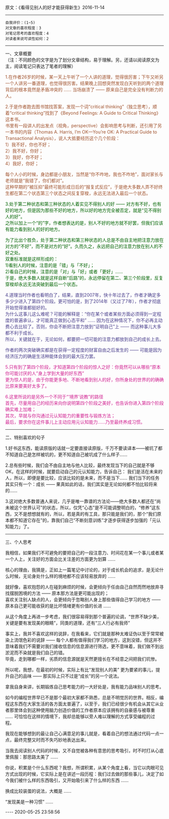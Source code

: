 原文：《看得见别人的好才能获得新生》2016-11-14  

<hr>  

```  
自我评价：(1~5)  
对文章的喜欢程度：3  
对笔记思考的喜欢程度：4  
对读者来说可读性如何：2  
```  

<hr>  

一、文章概要  
（注：不同颜色的文字是为了划分文章结构，易于理解。另，还请以阅读原文为主，阅读笔记只表达了笔者的理解）  

<font color=#A0522D>1.在作者26岁的时候，某一天上午听了一个人讲的道理，觉得很厉害；下午又听另一个人讲另一番道理，也觉得很厉害。结果晚上回想突然发现白天听到的两个道理背后的根本竟然是矛盾冲突的 …… 当场崩溃了 —— 原来自己是完全没有判断力的人。  

2.于是作者跑去图书馆找答案，发现一个词“critical thinking”（独立思考），顺着“critical thinking”找到了《Beyond Feelings: A Guide to Critical Thinking》这本书。  
书里有一段讲人的出发点（视角，perspective）会影响思考与判断，还引用了另一本书的内容（Thomas A. Harris, I’m OK—You’re OK: A Practical Guide to Transactional Analysis），说人大抵要经历这个几个阶段：  
1）我不好，你也不好；  
2）我不好，你好；  
3）我好，你不好；  
4）我好，你好；  

每个人小的时候，身边都是小朋友，当然是“你不咋地，我也不咋地”，面对家长与老师就是“我错了，你们都对”。  
这种早期的“被压抑”最终可能形成日后的“报复式反应”，于是绝大多数人弄不好终生都在第二个状态第三个状态之间反复穿梭，永远无法进入最后一个状态。 </font>  

<font color=#006400>3.处于第二种状态和第三种状态的人着实见不得别人的好 —— 对方有不好，也有好的地方，但是因为那些不好的地方，所以好的地方完全被否定，就是“见不得别人的好”。  
之所以加上一个“的”字，作者想表达的是，别人不好的地方就不好罢，但我们应该有能力看到别人的好的地方。  

为了比出个胜负，处于第二种状态和第三种状态的人总是不由自主地把注意力放在对方的“不好”，而不是对方的“好”。久而久之，永远把自己的注意力放在别人的不好之处。  
双重标准就是这样形成的：  
1)看别人的时候，注意的是「错」与「不好」；  
2)看自己的时候，注意的是「对」与「好」或者「更好」……  
于是，绝大多数人就是这样自断“后路”的，永远停留在第二、第三个阶段里，反复穿梭却永远无法突破到最后一个状态。 </font>  

<font color=#483D8B>4.道理当时作者也看明白了，结果，直到2007年，快十年过去了，作者才确定多多少少进入了第四个阶段。更可怕的是，到了2014年（又过了7年），作者才彻底开始觉得谁都挺好的。  
为什么这事儿这么难呢？可能的解释是：“你在某个或者某些方面必须得到一定程度的普遍承认，才可能真正做到心态平和” …… 因为在这种情况下，你不必再主动费心去比较了。否则，你会不断把注意力放到“证明自己”上 —— 而这种事儿大多都不利于成长。  
所以，关键就在于，无论如何，都要把一切可能的注意力都放到自己的成长上去。  

作者的两次突破确实都是在获得一定程度的财富自由之后发生的 —— 可能是因为经济压力的确是生活种能体会到的最大压力罢。 </font>  

<font color=#D02090>5.只有到了第四个阶段，才知道第四个阶段的惊人之好：你竟然可以从哪些“原本你可能讨厌的人”身上学到大量的好东西”  
更为惊人的是，由于你能更多地、不断地看到别人的好，你所身处的世界的的确确比原来要美好太多了。  

6.这里所说的是另外一个不同于“‘境界’说教”的路径  
首先，尽量用自己的经历来向你说明第四个阶段之美好，也告诉你进入第四个阶段确实难上加难；  
其次，早就与你沟通过元认知能力的重要性与锻炼方法；  
最后，要求你在这件事儿上主动应用元认知能力……乃至最终养成习惯。 </font>  

<hr>  

二、特别喜欢的句子  

1.好书这东西，能读原版的话就一定要直接读原版，千万不要读译本——被坑了都不知道自己是怎样被坑的，更不知道自己被坑成了什么样子……  

2.总有些时候，我们会不由自主地与他人比较，最终发现当下的自己就是不够 OK，在这样的时候，就要启动自己的元认知能力，告诉自己： 我们是活在未来的人，所以，即便是要比较，应该比较的是未来，而不是当下…… 我们当下的任务其实只有一个：成长 —— 果真如此的话，我们其实是无论如何都不怕比较将来的……  

3.这对绝大多数普通人来说，几乎是唯一靠谱的方法论——绝大多数人都还在“尚未被这个世界认可”的状态，所以，仅凭“心态”是不可能调整明白的，“修养”这东西，又不是想想就有的，所以，若是真的有工具，那只能是我们的，那个“我们原本都不知道它存在”的，靠我们自己“不断刻意训练”才逐步获得逐步加强的「元认知能力」了。  

<hr>  

三、个人思考  

我相信，如果我们不可避免的要把自己的一段注意力、时间花在某一个事儿或者某一个人上，关注好的方面会比关注差的方面更为划算 ……  

核心的理由，我猜是，正如上一篇笔记中讨论的，对于成长机会的追求，是无论什么时候，无论身处什么样的境地都不应该轻易放弃的 ……  

就好像，喜欢抱怨的人在碰到麻烦的时候，会更倾向于任由自己自然而然地放弃寻找摆脱困境的方法 —— 原本那方法是更可能出现的；  
喜欢关注别人缺点的人，会更倾向于忽略别人身上那些值得自己学习的地方 —— 原本自己更可能收获的是比坏情绪更有价值的长进 ……  

从这个角度上再进一步考虑，我们很容易得到那个普遍的论调，“世界不缺少美，关键是要有发现美的眼睛”，同类的道理，还有“三人行必有我师”  

事实上，我并不喜欢这样的说辞，在我看来，它们就是那种太难证伪以至于常常被染上流氓色彩的说辞 —— 每个人都有值得我们学习的地方，这到没错，但这并不意味着我们不需要对我们接收信息的信息源进行筛选，更不意味着，我们做不到出淤泥而不染就是我们自己的错。  
毕竟，走到哪都一样，劣质的信息源就是天然更擅长在不经意之间把我们坑惨。  

所以呢，我想，在最初的时候，实际上有比“发现别人的美” 更为要紧的事儿，提升自己的品味 —— 那实际上只不过是“成长”的另一个说法。  

拿我自身来讲，长期锻炼自己思考能力的一大好处是，我有能力品味别人的思考。  

如今的编程世界早已不是那个最初大家都不熟悉，总是不明觉厉的世界。相反，编程这东西在大家生活的各方面太普遍了，以至于，我们已经很少有机会从其它从业者那里体会到这种使用脑力创造价值的工作者原本应该拥有的自豪感与被尊重 …… 可恰恰在这样的情境下，我却总能够以旁人难以理解的方式享受编程的过程。  

我现在能够想到的最让自己心满意足的事儿就是，看着自己的想法通过代码一点一点，最终完整又时而不失巧妙地表达出来。  

当我去阅读别人代码的时候，又不自觉被各种有意思的思考吸引，时不时打从心底里佩服：那思路太美了 ……  

你说，积累是个什么东西呢？我想，所谓积累，从某个角度上看，当它以肉眼可见方式出现的时候，它实际上是在讲述一段历程：我们过去做的那些事儿，决定了如今我们被什么样的东西吸引，又开始吸引来了什么样的东西 ……  

换成比较装蛋的说法，大概是 ……  

“发现美是一种习惯” ……  

 ---- 2020-05-25 23:58:56  